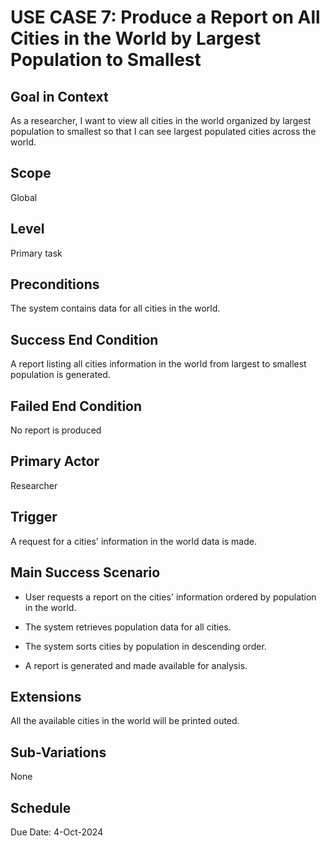 # USE CASE 7: Produce a Report on All Cities in the World by Largest Population to Smallest

## Goal in Context

As a researcher, I want to view all cities in the world organized by largest population to smallest so that I can see
largest populated cities across the world.

## Scope

Global

## Level

Primary task

## Preconditions

The system contains data for all cities in the world.

## Success End Condition

A report listing all cities information in the world from largest to smallest population is generated.

## Failed End Condition

No report is produced

## Primary Actor

Researcher

## Trigger

A request for a cities' information in the world data is made.

## Main Success Scenario

- User requests a report on the cities' information ordered by population in the world.

- The system retrieves population data for all cities.

- The system sorts cities by population in descending order.

- A report is generated and made available for analysis.

## Extensions

All the available cities in the world will be printed outed.

## Sub-Variations

None

## Schedule

Due Date: 4-Oct-2024
